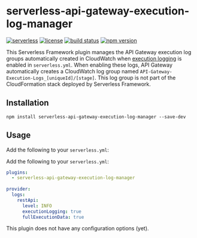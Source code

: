 # serverless-api-gateway-execution-log-manager

[![serverless][icon-serverless]][link-serverless]
[![license][icon-lic]][link-lic]
[![build status][icon-ci]][link-ci]
[![npm version][icon-npm]][link-npm]

This Serverless Framework plugin manages the API Gateway execution log groups automatically created in CloudWatch when [execution logging](https://www.serverless.com/framework/docs/providers/aws/events/apigateway#logs) is enabled in `serverless.yml`. When enabling these logs, API Gateway automatically creates a CloudWatch log group named `API-Gateway-Execution-Logs_[uniqueId]/[stage]`. This log group is not part of the CloudFormation stack deployed by Serverless Framework. 

## Installation

```
npm install serverless-api-gateway-execution-log-manager --save-dev
```

## Usage

Add the following to your `serverless.yml`:

Add the following to your `serverless.yml`:

```yml
plugins:
  - serverless-api-gateway-execution-log-manager
  
provider:
  logs:
    restApi:
      level: INFO
      executionLogging: true      
      fullExecutionData: true
```

This plugin does not have any configuration options (yet).

[//]: # (Note: icon sources seem to be random. It's just because shields.io is extremely slow so using alternatives whenever possible)
[icon-serverless]: http://public.serverless.com/badges/v3.svg
[icon-lic]: https://img.shields.io/github/license/coyoteecd/serverless-api-gateway-execution-log-manager
[icon-ci]: https://travis-ci.com/coyoteecd/serverless-api-gateway-execution-log-manager.svg?branch=master
[icon-npm]: https://badge.fury.io/js/serverless-api-gateway-execution-log-manager.svg

[link-serverless]: http://www.serverless.com
[link-lic]: https://github.com/coyoteecd/serverless-api-gateway-execution-log-manager/blob/master/LICENSE
[link-ci]: https://travis-ci.com/coyoteecd/serverless-api-gateway-execution-log-manager
[link-npm]: https://www.npmjs.com/package/serverless-api-gateway-execution-log-manager
